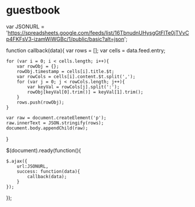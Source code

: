 # guestbook

var JSONURL = 'https://spreadsheets.google.com/feeds/list/16TbnudnUHysgGtFlTe0jTVvCp4FKFsV3-izamWiWGBc/1/public/basic?alt=json';

function callback(data){
    var rows = [];
    var cells = data.feed.entry;
    
    for (var i = 0; i < cells.length; i++){
        var rowObj = {};
        rowObj.timestamp = cells[i].title.$t;
        var rowCols = cells[i].content.$t.split(',');
        for (var j = 0; j < rowCols.length; j++){
            var keyVal = rowCols[j].split(':');
            rowObj[keyVal[0].trim()] = keyVal[1].trim();
        }
        rows.push(rowObj);
    }
    
    var raw = document.createElement('p');
    raw.innerText = JSON.stringify(rows);
    document.body.appendChild(raw);
}

$(document).ready(function(){
    
    $.ajax({
        url:JSONURL,
        success: function(data){
            callback(data);
        }
    });

});
